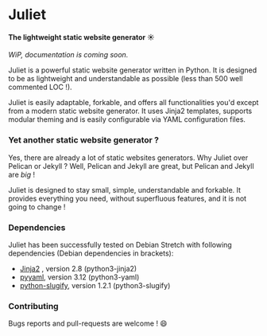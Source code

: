 # Juliet
#### The lightweight static website generator :sunny:

*WiP, documentation is coming soon.*

Juliet is a powerful static website generator written in Python. It is designed
to be as lightweight and understandable as possible (less than 500 well
commented LOC !).

Juliet is easily adaptable, forkable, and offers all functionalities you'd
except from a modern static website generator. It uses Jinja2 templates,
supports modular theming and is easily configurable via YAML configuration
files.

### Yet another static website generator ?

Yes, there are already a lot of static websites generators. Why Juliet over
Pelican or Jekyll ? Well, Pelican and Jekyll are great, but Pelican and Jekyll
are *big* !

Juliet is designed to stay small, simple, understandable and forkable. It
provides everything you need, without superfluous features, and it is not going
to change !

### Dependencies

Juliet has been successfully tested on Debian Stretch with following
dependencies (Debian dependencies in brackets):

 * [Jinja2](http://jinja.pocoo.org/) , version 2.8 (python3-jinja2)
 * [pyyaml](https://github.com/yaml/pyyaml), version 3.12 (python3-yaml)
 * [python-slugify](https://github.com/un33k/python-slugify), version 1.2.1 (python3-slugify)

### Contributing

Bugs reports and pull-requests are welcome ! :smile:
